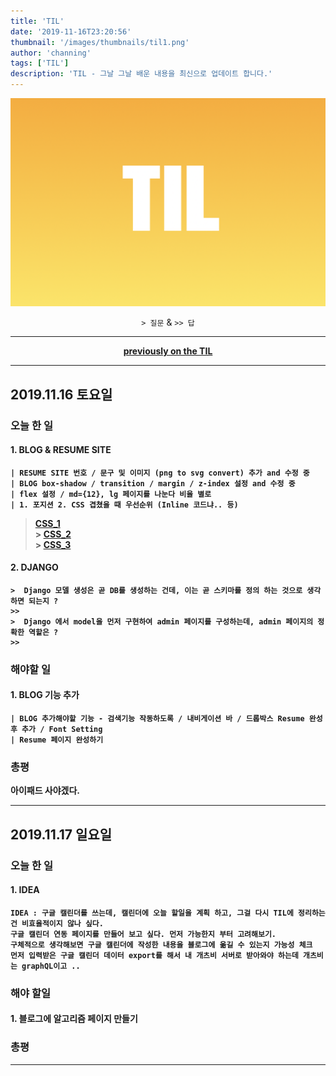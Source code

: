 ```yaml
---
title: 'TIL'
date: '2019-11-16T23:20:56'
thumbnail: '/images/thumbnails/til1.png'
author: 'channing'
tags: ['TIL']
description: 'TIL - 그날 그날 배운 내용을 최신으로 업데이트 합니다.'
---
```


![til](./til2.png)
<br>

<center>

`> 질문` & `>> 답`

</center>

---

<center>

<B>**[previously on the TIL](https://github.com/CgodL/TIL)**<B>

</center>

---

## 2019.11.16 토요일

### 오늘 한 일

#### 1. BLOG & RESUME SITE

    | RESUME SITE 번호 / 문구 및 이미지 (png to svg convert) 추가 and 수정 중
    | BLOG box-shadow / transition / margin / z-index 설정 and 수정 중
    | flex 설정 / md={12}, lg 페이지를 나눈다 비율 별로
    | 1. 포지션 2. CSS 겹쳤을 때 우선순위 (Inline 코드냐.. 등)

> [CSS_1](https://www.youtube.com/watch?v=jV8B24rSN5o)<br> > [CSS_2](https://www.youtube.com/watch?v=k4xA_Olo_Uo)<br> > [CSS_3](https://www.codingfactory.net/10529)

#### 2. DJANGO

    >  Django 모델 생성은 곧 DB를 생성하는 건데, 이는 곧 스키마를 정의 하는 것으로 생각하면 되는지 ?
    >>
    >  Django 에서 model을 먼저 구현하여 admin 페이지를 구성하는데, admin 페이지의 정확한 역할은 ?
    >>

### 해야할 일

#### 1. BLOG 기능 추가

    | BLOG 추가해야할 기능 - 검색기능 작동하도록 / 내비게이션 바 / 드롭박스 Resume 완성후 추가 / Font Setting
    | Resume 페이지 완성하기

### 총평

<b>아이패드 사야겠다.<b>

---

## 2019.11.17 일요일

### 오늘 한 일

#### 1. IDEA

    IDEA : 구글 캘린더를 쓰는데, 캘린더에 오늘 할일을 계획 하고, 그걸 다시 TIL에 정리하는건 비효율적이지 않나 싶다.
    구글 캘린더 연동 페이지를 만들어 보고 싶다. 먼저 가능한지 부터 고려해보기.
    구체적으로 생각해보면 구글 캘린더에 작성한 내용을 블로그에 옮길 수 있는지 가능성 체크
    먼저 입력받은 구글 캘린더 데이터 export를 해서 내 개츠비 서버로 받아와야 하는데 개츠비는 graphQL이고 ..

### 해야 할일

#### 1. 블로그에 알고리즘 페이지 만들기

### 총평

---
